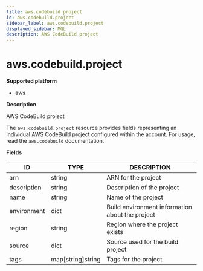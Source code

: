 ```yaml
---
title: aws.codebuild.project
id: aws.codebuild.project
sidebar_label: aws.codebuild.project
displayed_sidebar: MQL
description: AWS CodeBuild project
---
```


# aws.codebuild.project

**Supported platform**

- aws

**Description**

AWS CodeBuild project

The `aws.codebuild.project` resource provides fields representing an individual AWS CodeBuild project configured within the account. For usage, read the `aws.codebuild` documentation.

**Fields**

| ID          | TYPE              | DESCRIPTION                                     |
| ----------- | ----------------- | ----------------------------------------------- |
| arn         | string            | ARN for the project                             |
| description | string            | Description of the project                      |
| name        | string            | Name of the project                             |
| environment | dict              | Build environment information about the project |
| region      | string            | Region where the project exists                 |
| source      | dict              | Source used for the build project               |
| tags        | map[string]string | Tags for the project                            |
